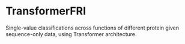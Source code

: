 # TransformerFRI
 Single-value classifications across functions of different protein given sequence-only data, using Transformer architecture.
